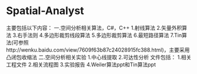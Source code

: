 # Spatial-Analyst
主要包括以下内容：
一.空间分析相关算法，C#，C++
1.射线算法
2.矢量外积算法
3.右手法则
4.多边形裁剪线段算法
5.多边形裁剪算法
6.最短路径算法
7.Tin算法(可参照http://wenku.baidu.com/view/7609f63b87c24028915fc388.html)，主要采用凸闭包收缩法
二.空间分析相关实验
1.中心线提取
2.可达性分析
文件包括：
1.相关工程文件
2.相关流程图
3.实验报告
4.Weiler算法ppt和Tin算法ppt